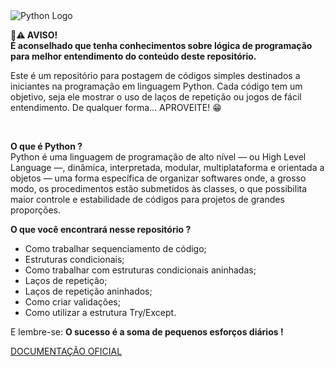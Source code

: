 <img src="https://github.com/DrumondVilela/Python/blob/main/python_logo.png" alt="Python Logo">
<P><strong>🚨⚠ AVISO!<br> É aconselhado que tenha conhecimentos sobre lógica de programação para melhor entendimento do conteúdo deste repositório.</strong></P>
<p>
    Este é um repositório para postagem de códigos simples destinados a iniciantes na programação em linguagem Python.
    Cada código tem um objetivo, seja ele mostrar o uso de laços de repetição ou jogos de fácil entendimento.
    De qualquer forma... APROVEITE! 😁
</p><br>
<p>
<strong>O que é Python ?</strong><br>
Python é uma linguagem de programação de alto nível — ou High Level Language —, dinâmica, interpretada, modular, multiplataforma e orientada a objetos — uma forma específica de organizar softwares onde, a grosso modo, os procedimentos estão submetidos às classes, o que possibilita maior controle e estabilidade de códigos para projetos de grandes proporções.
</p>
<p><strong>O que você encontrará nesse repositório ?</strong></p>
<ul>
    <li>Como trabalhar sequenciamento de código;</li>
    <li>Estruturas condicionais;</li>
    <li>Como trabalhar com estruturas condicionais aninhadas;</li>
    <li>Laços de repetição;</li>
    <li>Laços de repetição aninhados;</li>
    <li>Como criar validações;</li>
    <li>Como utilizar a estrutura Try/Except.</li>
</ul>
<p>E lembre-se: <ita><strong>O sucesso é a soma de pequenos esforços diários !</strong></ita></p>
<a href="https://docs.python.org/pt-br/3/" target="_blank" rel="external">DOCUMENTAÇÃO OFICIAL</a>
